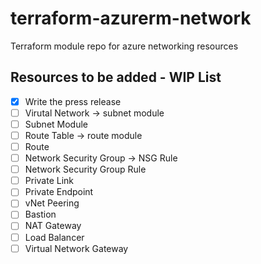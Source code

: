 # terraform-azurerm-network
Terraform module repo for azure networking resources


## Resources to be added - WIP List


- [x] Write the press release
- [ ] Virutal Network -> subnet module
- [ ] Subnet Module
- [ ] Route Table -> route module
- [ ] Route
- [ ] Network Security Group -> NSG Rule
- [ ] Network Security Group Rule
- [ ] Private Link
- [ ] Private Endpoint
- [ ] vNet Peering
- [ ] Bastion
- [ ] NAT Gateway
- [ ] Load Balancer
- [ ] Virtual Network Gateway
